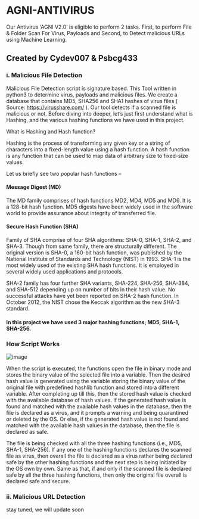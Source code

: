 # AGNI-ANTIVIRUS
Our Antivirus ‘AGNI V2.0’  is eligible to perform 2 tasks. First, to perform File & Folder Scan For Virus, Payloads and Second, to Detect malicious URLs using Machine Learning.
## Created by Cydev007 & Psbcg433
### i. Malicious File Detection 
Malicious File Detection script is signature based.  This Tool written in python3  to determine virus, payloads and malicious files.  We create a database that contains MD5, SHA256 and SHA1 hashes of virus files ( Source: https://virusshare.com/ ).  Our tool detects if a scanned file is malicious or not.  Before diving into deeper, let’s just first understand what is Hashing, and the various hashing functions we have used in this project.

What is Hashing and Hash function?

Hashing is the process of transforming any given key or a string of characters into a fixed-length value using a hash function. A hash function is any function that can be used to map data of arbitrary size to fixed-size values.

Let us briefly see two popular hash functions –

#### Message Digest (MD)
The MD family comprises of hash functions MD2, MD4, MD5 and MD6. It is a 128-bit hash function.
MD5 digests have been widely used in the software world to provide assurance about integrity of transferred file.

#### Secure Hash Function (SHA)
Family of SHA comprise of four SHA algorithms: SHA-0, SHA-1, SHA-2, and SHA-3. Though from same family, there are structurally different.
The original version is SHA-0, a 160-bit hash function, was published by the National Institute of Standards and Technology (NIST) in 1993.
SHA-1 is the most widely used of the existing SHA hash functions. It is employed in several widely used applications and protocols.

SHA-2 family has four further SHA variants, SHA-224, SHA-256, SHA-384, and SHA-512 depending up on number of bits in their hash value. No successful attacks have yet been reported on SHA-2 hash function.
In October 2012, the NIST chose the Keccak algorithm as the new SHA-3 standard.

#### In this project we have used 3 major hashing functions; MD5, SHA-1, SHA-256.

### How Script Works
![image](https://user-images.githubusercontent.com/108612723/177182720-bd355dc9-e474-4579-bc4b-711bfdf13c26.png)

When the script is executed, the functions open the file in binary mode and stores the binary value of the selected file into a variable. Then the desired hash value is generated using the variable storing the binary value of the original file with predefined hashlib function and stored into a different variable.
After completing up till this, then the stored hash value is checked with the available database of hash values. If the generated hash value is found and matched with the available hash values in the database, then the file is declared as a virus, and it prompts a warning and being quarantined or deleted by the OS. Or else, if the generated hash value is not found and matched with the available hash values in the database, then the file is declared as safe.

The file is being checked with all the three hashing functions (i.e., MD5, SHA-1, SHA-256). If any one of the hashing functions declares the scanned file as virus, then overall the file is declared as a virus rather being declared safe by the other hashing functions and the next step is being initiated by the OS own by own. Same as that, if and only if the scanned file is declared safe by all the three hashing functions, then only the original file overall is declared safe and secure.



### ii. Malicious URL Detection
stay tuned, we will update soon



